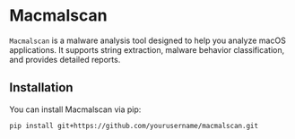 # Macmalscan

`Macmalscan` is a malware analysis tool designed to help you analyze macOS applications. It supports string extraction, malware behavior classification, and provides detailed reports.

## Installation

You can install Macmalscan via pip:

```bash
pip install git+https://github.com/yourusername/macmalscan.git
